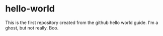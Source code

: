 # hello-world
This is the first repository created from the github hello world guide.
I'm a ghost, but not really.  Boo.
